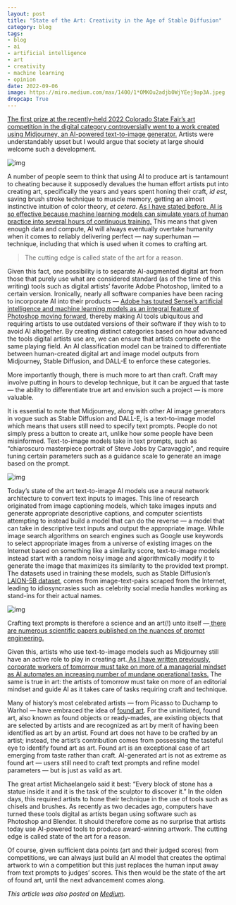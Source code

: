 ```yaml
---
layout: post
title: "State of the Art: Creativity in the Age of Stable Diffusion"
category: blog
tags: 
- blog
- ai
- artificial intelligence
- art
- creativity
- machine learning
- opinion
date: 2022-09-06
image: https://miro.medium.com/max/1400/1*OMKOu2adjb0WjYEej9ap3A.jpeg
dropcap: True
---
```


[The first prize at the recently-held 2022 Colorado State Fair’s art competition in the digital category controversially went to a work created using Midjourney, an AI-powered text-to-image generator.](https://www.smithsonianmag.com/smart-news/artificial-intelligence-art-wins-colorado-state-fair-180980703/) Artists were understandably upset but I would argue that society at large should welcome such a development.

![img](https://miro.medium.com/max/1400/0*t7Mv5hAMt_daMRml.jpg)

A number of people seem to think that using AI to produce art is tantamount to cheating because it supposedly devalues the human effort artists put into creating art, specifically the years and years spent honing their craft, *id est*, saving brush stroke technique to muscle memory, getting an almost instinctive intuition of color theory, *et cetera*. [As I have stated before, AI is so effective because machine learning models can simulate years of human practice into several hours of continuous training.](https://victorangeloblancada.github.io/blog/2019/03/25/democritization-of-expertise.html) This means that given enough data and compute, AI will always eventually overtake humanity when it comes to reliably delivering perfect — nay superhuman — technique, including that which is used when it comes to crafting art.

> The cutting edge is called state of the art for a reason.

Given this fact, one possibility is to separate AI-augmented digital art from those that purely use what are considered standard (as of the time of this writing) tools such as digital artists’ favorite Adobe Photoshop, limited to a certain version. Ironically, nearly all software companies have been racing to incorporate AI into their products — [Adobe has touted Sensei’s artificial intelligence and machine learning models as an integral feature of Photoshop moving forward](https://www.makeuseof.com/what-is-adobe-sensei/), thereby making AI tools ubiquitous and requiring artists to use outdated versions of their software if they wish to to avoid AI altogether. By creating distinct categories based on how advanced the tools digital artists use are, we can ensure that artists compete on the same playing field. An AI classification model can be trained to differentiate between human-created digital art and image model outputs from Midjourney, Stable Diffusion, and DALL-E to enforce these categories.

More importantly though, there is much more to art than craft. Craft may involve putting in hours to develop technique, but it can be argued that taste — the ability to differentiate true art and envision such a project — is more valuable.

It is essential to note that Midjourney, along with other AI image generators in vogue such as Stable Diffusion and DALL-E, is a text-to-image model which means that users still need to specify text prompts. People do not simply press a button to create art, unlike how some people have been misinformed. Text-to-image models take in text prompts, such as “chiaroscuro masterpiece portrait of Steve Jobs by Caravaggio”, and require tuning certain parameters such as a guidance scale to generate an image based on the prompt.

![img](https://miro.medium.com/max/1400/1*74sVNvrV7JBkDG3PpdGzfg.jpeg)

Today’s state of the art text-to-image AI models use a neural network architecture to convert text inputs to images. This line of research originated from image captioning models, which take images inputs and generate appropriate descriptive captions, and computer scientists attempting to instead build a model that can do the reverse — a model that can take in descriptive text inputs and output the appropriate image. While image search algorithms on search engines such as Google use keywords to select appropriate images from a universe of existing images on the Internet based on something like a similarity score, text-to-image models instead start with a random noisy image and algorithmically modify it to generate the image that maximizes its similarity to the provided text prompt. The datasets used in training these models, such as Stable Diffusion’s [LAION-5B dataset](https://laion.ai/blog/laion-5b/), comes from image-text-pairs scraped from the Internet, leading to idiosyncrasies such as celebrity social media handles working as stand-ins for their actual names.

![img](https://miro.medium.com/max/1400/0*B9dfrkAzCYBY-Gi_)

Crafting text prompts is therefore a science and an art(!) unto itself —[ there are numerous scientific papers published on the nuances of prompt engineering.](https://paperswithcode.com/task/prompt-engineering)

Given this, artists who use text-to-image models such as Midjourney still have an active role to play in creating art.[ As I have written previously, corporate workers of tomorrow must take on more of a managerial mindset as AI automates an increasing number of mundane operational tasks.](https://victorangeloblancada.github.io/blog/2019/03/25/democritization-of-expertise.html) The same is true in art: the artists of tomorrow must take on more of an editorial mindset and guide AI as it takes care of tasks requiring craft and technique.

Many of history’s most celebrated artists — from Picasso to Duchamp to Warhol — have embraced the idea of [found art](https://www.moma.org/learn/moma_learning/themes/dada/marcel-duchamp-and-the-readymade/). For the uninitiated, found art, also known as found objects or ready-mades, are existing objects that are selected by artists and are recognized as art by merit of having been identified as art by an artist. Found art does not have to be crafted by an artist; instead, the artist’s contribution comes from possessing the tasteful eye to identify found art as art. Found art is an exceptional case of art emerging from taste rather than craft. AI-generated art is not as extreme as found art — users still need to craft text prompts and refine model parameters — but is just as valid as art.

The great artist Michaelangelo said it best: “Every block of stone has a statue inside it and it is the task of the sculptor to discover it.” In the olden days, this required artists to hone their technique in the use of tools such as chisels and brushes. As recently as two decades ago, computers have turned these tools digital as artists began using software such as Photoshop and Blender. It should therefore come as no surprise that artists today use AI-powered tools to produce award-winning artwork. The cutting edge is called state of the art for a reason.

Of course, given sufficient data points (art and their judged scores) from competitions, we can always just build an AI model that creates the optimal artwork to win a competition but this just replaces the human input away from text prompts to judges’ scores. This then would be the state of the art of found art, until the next advancement comes along.

*This article was also posted on [Medium](https://medium.com/@gelo.blancada/state-of-the-art-creativity-in-the-age-of-stable-diffusion-407bd2b98776).*
